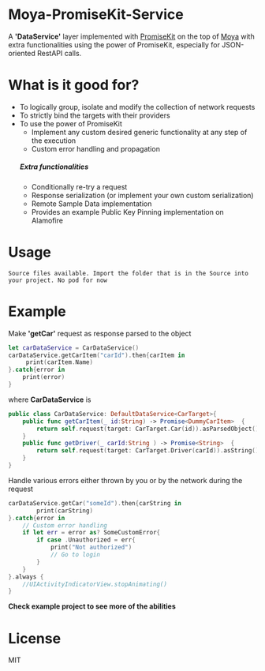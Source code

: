 # Moya-PromiseKit-Service

A **'DataService'** layer implemented with [PromiseKit] on the top of [Moya] with extra functionalities using the power of PromiseKit, especially for JSON-oriented RestAPI calls. 

# What is it good for?
  - To logically group, isolate and modify the collection of network requests
  - To strictly bind the targets with their providers
  - To use the power of PromiseKit
    * Implement any custom desired generic functionality at any step of the execution
    * Custom error handling and propagation
    ##### Extra functionalities
    - Conditionally re-try a request
    - Response serialization (or implement your own custom serialization)
    - Remote Sample Data implementation
    - Provides an example Public Key Pinning implementation on Alamofire 

# Usage
`Source files available. Import the folder that is in the Source into your project.
No pod for now`

# Example
Make **'getCar'** request as response parsed to the object
```swift
let carDataService = CarDataService()
carDataService.getCarItem("carId").then{carItem in
     print(carItem.Name)
}.catch{error in
    print(error)
}
```

where **CarDataService** is
```swift
public class CarDataService: DefaultDataService<CarTarget>{
    public func getCarItem(_ id:String) -> Promise<DummyCarItem>  {
        return self.request(target: CarTarget.Car(id)).asParsedObject()
    }
    public func getDriver(_ carId:String ) -> Promise<String>  {
        return self.request(target: CarTarget.Driver(carId)).asString()
    }
}
```
Handle various errors either thrown by you or by the network during the request
```swift
carDataService.getCar("someId").then{carString in
        print(carString)
}.catch{error in
    // Custom error handling
    if let err = error as? SomeCustomError{
        if case .Unauthorized = err{
            print("Not authorized")
            // Go to login
        }
    }
}.always {
    //UIActivityIndicatorView.stopAnimating()
}
```
**Check example project to see more of the abilities**

# License
MIT

[Moya]: <https://github.com/Moya/Moya>
[PromiseKit]: <https://github.com/mxcl/PromiseKit>
